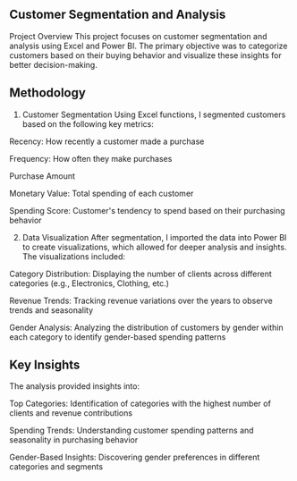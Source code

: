## Customer Segmentation and Analysis
Project Overview
This project focuses on customer segmentation and analysis using Excel and Power BI. The primary objective was to categorize customers based on their buying behavior and visualize these insights for better decision-making.

## Methodology
1. Customer Segmentation
Using Excel functions, I segmented customers based on the following key metrics:

Recency: How recently a customer made a purchase

Frequency: How often they make purchases 

Purchase Amount 


Monetary Value: Total spending of each customer 

Spending Score: Customer's tendency to spend based on their purchasing behavior 

2. Data Visualization
After segmentation, I imported the data into Power BI to create visualizations, which allowed for deeper analysis and insights. The visualizations included:


Category Distribution: Displaying the number of clients across different categories (e.g., Electronics, Clothing, etc.)

Revenue Trends: Tracking revenue variations over the years to observe trends and seasonality

Gender Analysis: Analyzing the distribution of customers by gender within each category to identify gender-based spending patterns 

 
## Key Insights
The analysis provided insights into: 


Top Categories: Identification of categories with the highest number of clients and revenue contributions 

Spending Trends: Understanding customer spending patterns and seasonality in purchasing behavior 

Gender-Based Insights: Discovering gender preferences in different categories and segments 


